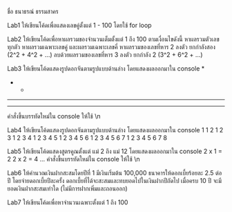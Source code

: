 ชื่อ ธนาธรณ์ ธรรมสาคร 


Lab1
ให้เขียนโค้ดเพื่อแสดงเลขคู่ตั้งแต่ 1 - 100 โดยใช้ for loop

Lab2
ให้เขียนโค้ดเพื่อหาผลรวมของจำนวนเต็มตั้งแต่ 1 ถึง 100 ตามเงื่อนไขดังนี้
หาผลรวมตัวเลขทุกตัว
หาผลรวมเฉพาะเลขคู่ และผลรวมเฉพาะเลขคี่
หาผลรวมของเลขที่หาร 2 ลงตัว ยกกำลังสอง (2^2 + 4^2 + ...) ลบด้วยผลรวมของเลขที่หาร 3 ลงตัว ยกกำลัง 2 (3^2 + 6^2 + ...)

Lab3
ให้เขียนโค้ดแสดงรูปดอกจันตามรูปแบบด้านล่าง โดยแสดงผลออกมาใน console
*
*	*
*	*	*
*	*	*	*
คำสั่งขึ้นบรรทัดใหม่ใน console ให้ใช้ \n

Lab4
ให้เขียนโค้ดแสดงรูปดอกจันตามรูปแบบด้านล่าง โดยแสดงผลออกมาใน console
1 
1 2 
1 2 3 
1 2 3 4 
1 2 3 4 5 
1 2 3 4 5 6 
1 2 3 4 5 6 7 
1 2 3 4 5 6 7 8

Lab5
ให้เขียนโค้ดแสดงสูตรคูณตั้งแต่ แม่ 2 ถึง แม่ 12 โดยแสดงผลออกมาใน console
2 x 1 = 2
2 x 2 = 4
...
คำสั่งขึ้นบรรทัดใหม่ใน console ให้ใช้ \n

Lab6
ให้คำนวณเงินฝากสะสมโดยปีที่ 1 มีเงินเริ่มต้น 100,000 ธนาคารให้ดอกเบี้ยร้อยละ 2.5 ต่อปี โดยจ่ายดอกเบี้ยปีละครั้ง ดอกเบี้ยที่ได้จะสะสมและทบยอดไปในเงินฝากปีถัดไป เมื่อครบ 10 ปี จะมียอดเงินฝากสะสมเท่าใด (ไม่มีการฝากเพิ่มและถอนออก) 

Lab7
ให้เขียนโค้ดเพื่อหาจำนวนเฉพาะตั้งแต่ 1 ถึง 100
